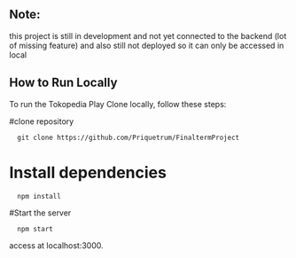 ## Note:
this project is still in development and not yet connected to the backend (lot of missing feature) and also still not deployed so it can only be accessed in local

## How to Run Locally
To run the Tokopedia Play Clone locally, follow these steps:

#clone repository

```
  git clone https://github.com/Priquetrum/FinaltermProject
```

# Install dependencies

```
  npm install
```

#Start the server
```
  npm start
```
access at localhost:3000.
